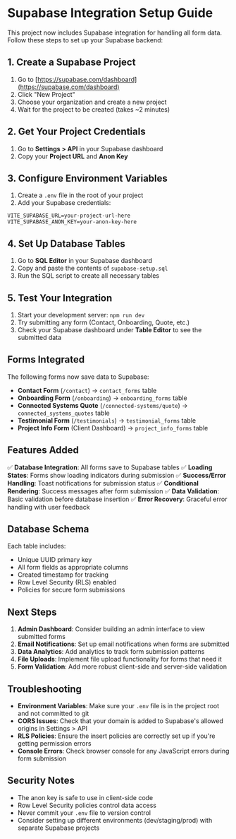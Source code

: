 # Supabase Integration Setup Guide

This project now includes Supabase integration for handling all form data. Follow these steps to set up your Supabase backend:

## 1. Create a Supabase Project

1. Go to [https://supabase.com/dashboard](https://supabase.com/dashboard)
2. Click "New Project"
3. Choose your organization and create a new project
4. Wait for the project to be created (takes ~2 minutes)

## 2. Get Your Project Credentials

1. Go to **Settings > API** in your Supabase dashboard
2. Copy your **Project URL** and **Anon Key**

## 3. Configure Environment Variables

1. Create a `.env` file in the root of your project
2. Add your Supabase credentials:

```env
VITE_SUPABASE_URL=your-project-url-here
VITE_SUPABASE_ANON_KEY=your-anon-key-here
```

## 4. Set Up Database Tables

1. Go to **SQL Editor** in your Supabase dashboard
2. Copy and paste the contents of `supabase-setup.sql` 
3. Run the SQL script to create all necessary tables

## 5. Test Your Integration

1. Start your development server: `npm run dev`
2. Try submitting any form (Contact, Onboarding, Quote, etc.)
3. Check your Supabase dashboard under **Table Editor** to see the submitted data

## Forms Integrated

The following forms now save data to Supabase:

- **Contact Form** (`/contact`) → `contact_forms` table
- **Onboarding Form** (`/onboarding`) → `onboarding_forms` table  
- **Connected Systems Quote** (`/connected-systems/quote`) → `connected_systems_quotes` table
- **Testimonial Form** (`/testimonials`) → `testimonial_forms` table
- **Project Info Form** (Client Dashboard) → `project_info_forms` table

## Features Added

✅ **Database Integration**: All forms save to Supabase tables
✅ **Loading States**: Forms show loading indicators during submission
✅ **Success/Error Handling**: Toast notifications for submission status
✅ **Conditional Rendering**: Success messages after form submission
✅ **Data Validation**: Basic validation before database insertion
✅ **Error Recovery**: Graceful error handling with user feedback

## Database Schema

Each table includes:
- Unique UUID primary key
- All form fields as appropriate columns
- Created timestamp for tracking
- Row Level Security (RLS) enabled
- Policies for secure form submissions

## Next Steps

1. **Admin Dashboard**: Consider building an admin interface to view submitted forms
2. **Email Notifications**: Set up email notifications when forms are submitted
3. **Data Analytics**: Add analytics to track form submission patterns
4. **File Uploads**: Implement file upload functionality for forms that need it
5. **Form Validation**: Add more robust client-side and server-side validation

## Troubleshooting

- **Environment Variables**: Make sure your `.env` file is in the project root and not committed to git
- **CORS Issues**: Check that your domain is added to Supabase's allowed origins in Settings > API
- **RLS Policies**: Ensure the insert policies are correctly set up if you're getting permission errors
- **Console Errors**: Check browser console for any JavaScript errors during form submission

## Security Notes

- The anon key is safe to use in client-side code
- Row Level Security policies control data access
- Never commit your `.env` file to version control
- Consider setting up different environments (dev/staging/prod) with separate Supabase projects
